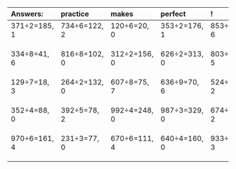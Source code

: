| Answers: | practice | makes | perfect | ! |
| :--- | :--- | :--- | :--- | :--- |
| 371÷2=185, 1 | 734÷6=122, 2 | 120÷6=20, 0 | 353÷2=176, 1 | 853÷7=121, 6 | 
|   |   |   |   |   | 
|   |   |   |   |   | 
|   |   |   |   |   | 
| 334÷8=41, 6 | 816÷8=102, 0 | 312÷2=156, 0 | 626÷2=313, 0 | 803÷6=133, 5 | 
|   |   |   |   |   | 
|   |   |   |   |   | 
|   |   |   |   |   | 
| 129÷7=18, 3 | 264÷2=132, 0 | 607÷8=75, 7 | 636÷9=70, 6 | 524÷6=87, 2 | 
|   |   |   |   |   | 
|   |   |   |   |   | 
|   |   |   |   |   | 
| 352÷4=88, 0 | 392÷5=78, 2 | 992÷4=248, 0 | 987÷3=329, 0 | 674÷3=224, 2 | 
|   |   |   |   |   | 
|   |   |   |   |   | 
|   |   |   |   |   | 
| 970÷6=161, 4 | 231÷3=77, 0 | 670÷6=111, 4 | 640÷4=160, 0 | 933÷6=155, 3 | 
|   |   |   |   |   | 
|   |   |   |   |   | 
|   |   |   |   |   | 
